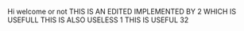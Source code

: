 Hi welcome or not
THIS IS AN EDITED IMPLEMENTED BY 2 WHICH IS USEFULL
THIS IS ALSO USELESS 1
THIS IS USEFUL 32